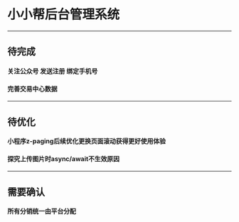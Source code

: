 # 小小帮后台管理系统
---
## 待完成
#### 关注公众号 发送注册 绑定手机号
#### 完善交易中心数据
---
## 待优化
#### 小程序z-paging后续优化更换页面滚动获得更好使用体验
#### 探究上传图片时async/await不生效原因
---
## 需要确认
#### 所有分销统一由平台分配
